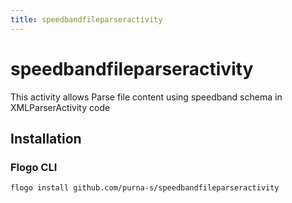 ```yaml
---
title: speedbandfileparseractivity
---
```


# speedbandfileparseractivity
This activity allows Parse file content using speedband schema in XMLParserActivity code

## Installation
### Flogo CLI
```bash
flogo install github.com/purna-s/speedbandfileparseractivity
```

